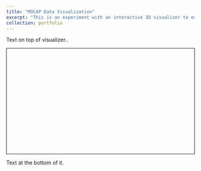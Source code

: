 ```yaml
---
title: "MOCAP Data Visualization"
excerpt: "This is an experiment with an interactive 3D visualizer to explore musical perfomance MOCAP data. <br/><img src='/images/tube3D.png'>"
collection: portfolio
---
```

Text on top of visualizer..

<script src="https://cdnjs.cloudflare.com/ajax/libs/three.js/r128/three.js"></script>
<script src="https://cdnjs.cloudflare.com/ajax/libs/dat-gui/0.7.7/dat.gui.min.js"></script>
<script src="/assets/js/OBJLoader.js"></script>
<script src="/assets/js/OrbitControls.js"></script>


<div class='threejs'>
  <div id="cube" style="border:1px solid black;">
    <div id="param" class="dat-gui">
    </div>
  </div>
</div>

<style>
.threejs {
  position: relative;
  width: 100%;
  padding-top: 56.25%; /* 16:9 aspect ratio */
}
.threejs > * {
  position: absolute;
  top: 0;
  bottom: 0;
  left: 0;
  right: 0;
}
</style>



<script src="/assets/js/cube.js"></script>



Text at the bottom of it.